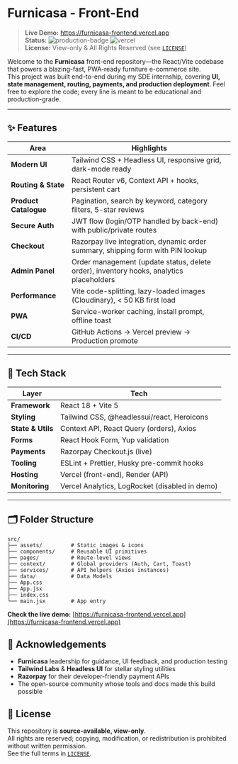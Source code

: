 # Furnicasa - Front-End

> **Live Demo:** <https://furnicasa-frontend.vercel.app>  
> **Status:** ![production-badge](https://img.shields.io/badge/live-✅-brightgreen) ![vercel](https://img.shields.io/badge/hosted%20on-vercel-black)  
> **License:** View-only & All Rights Reserved (see [`LICENSE`](./LICENSE))

Welcome to the **Furnicasa** front-end repository—the React/Vite codebase that powers a blazing-fast, PWA-ready furniture e-commerce site.  
This project was built end-to-end during my SDE internship, covering **UI, state management, routing, payments, and production deployment**. Feel free to explore the code; every line is meant to be educational and production-grade.

---

## ✨ Features

| Area | Highlights |
|------|------------|
| **Modern UI** | Tailwind CSS + Headless UI, responsive grid, dark-mode ready |
| **Routing & State** | React Router v6, Context API + hooks, persistent cart |
| **Product Catalogue** | Pagination, search by keyword, category filters, 5-star reviews |
| **Secure Auth** | JWT flow (login/OTP handled by back-end) with public/private routes |
| **Checkout** | Razorpay live integration, dynamic order summary, shipping form with PIN lookup |
| **Admin Panel** | Order management (update status, delete order), inventory hooks, analytics placeholders |
| **Performance** | Vite code-splitting, lazy-loaded images (Cloudinary), < 50 KB first load |
| **PWA** | Service-worker caching, install prompt, offline toast |
| **CI/CD** | GitHub Actions → Vercel preview → Production promote |

---

## 🚀 Tech Stack

| Layer | Tech |
|-------|------|
| **Framework** | React 18 + Vite 5 |
| **Styling** | Tailwind CSS, @headlessui/react, Heroicons |
| **State & Utils** | Context API, React Query (orders), Axios |
| **Forms** | React Hook Form, Yup validation |
| **Payments** | Razorpay Checkout.js (live) |
| **Tooling** | ESLint + Prettier, Husky pre-commit hooks |
| **Hosting** | Vercel (front-end), Render (API) |
| **Monitoring** | Vercel Analytics, LogRocket (disabled in demo) |

---

## 🗂️ Folder Structure
```
src/
├── assets/         # Static images & icons
├── components/     # Reusable UI primitives
├── pages/          # Route-level views
├── context/        # Global providers (Auth, Cart, Toast)
├── services/       # API helpers (Axios instances)
├── data/           # Data Models
├── App.css
├── App.jsx
├── index.css 
└── main.jsx        # App entry
```

**Check the live demo:** [https://furnicasa-frontend.vercel.app](https://furnicasa-frontend.vercel.app)

## 🤝 Acknowledgements
- **Furnicasa** leadership for guidance, UI feedback, and production testing  
- **Tailwind Labs** & **Headless UI** for stellar styling utilities  
- **Razorpay** for their developer-friendly payment APIs  
- The open-source community whose tools and docs made this build possible

## 📜 License
This repository is **source-available, view-only**.  
All rights are reserved; copying, modification, or redistribution is prohibited without written permission.  
See the full terms in [`LICENSE`](./LICENSE).
